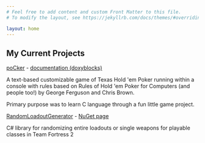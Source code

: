 ```yaml
---
# Feel free to add content and custom Front Matter to this file.
# To modify the layout, see https://jekyllrb.com/docs/themes/#overriding-theme-defaults

layout: home
---
```

## My Current Projects

[poCker](https://github.com/MaxKolac/poCker) - [documentation \(doxyblocks\)](docs/pocker/index.html)

A text-based customizable game of Texas Hold 'em Poker running within a console with rules based on Rules of Hold 'em Poker for Computers (and people too!) by George Ferguson and Chris Brown.

Primary purpose was to learn C language through a fun little game project.

[RandomLoadoutGenerator](https://github.com/MaxKolac/RandomLoadoutGenerator) - [NuGet page](https://www.nuget.org/packages/RandomLoadoutGenerator)

C# library for randomizing entire loadouts or single weapons for playable classes in Team Fortress 2 